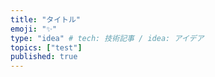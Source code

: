 ```yaml
---
title: "タイトル"
emoji: "✨"
type: "idea" # tech: 技術記事 / idea: アイデア
topics: ["test"]
published: true
---
```

